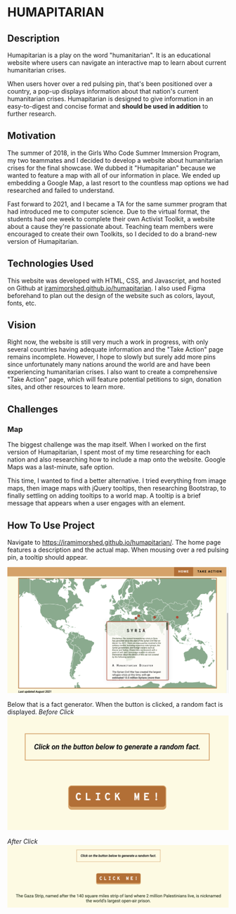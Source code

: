 # HUMAPITARIAN 
## Description 
Humapitarian is a play on the word "humanitarian". It is an educational website where users can navigate an interactive map to learn about current humanitarian crises. 

When users hover over a red pulsing pin, that's been positioned over a country, a pop-up displays information about that nation's current humanitarian crises. Humapitarian is designed to give information in an easy-to-digest and concise format and **should be used in addition** to further research. 

## Motivation 
The summer of 2018, in the Girls Who Code Summer Immersion Program, my two teammates and I decided to develop a website about humanitarian crises for the final showcase. We dubbed it "Humapitarian" because we wanted to feature a map with all of our information in place. We ended up embedding a Google Map, a last resort to the countless map options we had researched and failed to understand. 

Fast forward to 2021, and I became a TA for the same summer program that had introduced me to computer science. Due to the virtual format, the students had one week to complete their own Activist Toolkit, a website about a cause they're passionate about. Teaching team members were encouraged to create their own Toolkits, so I decided to do a brand-new version of Humapitarian. 

## Technologies Used
This website was developed with HTML, CSS, and Javascript, and hosted on Github at [iramimorshed.github.io/humapitarian](https://iramimorshed.github.io/humapitarian/). I also used Figma beforehand to plan out the design of the website such as colors, layout, fonts, etc. 

## Vision 
Right now, the website is still very much a work in progress, with only several countries having adequate information and the "Take Action" page remains incomplete. However, I hope to slowly but surely add more pins since unfortunately many nations around the world are and have been experiencing humanitarian crises. I also want to create a comprehensive "Take Action" page, which will feature potential petitions to sign, donation sites, and other resources to learn more. 

## Challenges
### Map
The biggest challenge was the map itself. When I worked on the first version of Humapitarian, I spent most of my time researching for each nation and also researching how to include a map onto the website. Google Maps was a last-minute, safe option. 

This time, I wanted to find a better alternative. I tried everything from image maps, then image maps with jQuery tooltips, then researching Bootstrap, to finally settling on adding tooltips to a world map. A tooltip is a brief message that appears when a user engages with an element. 

## How To Use Project
Navigate to https://iramimorshed.github.io/humapitarian/. The home page features a description and the actual map. When mousing over a red pulsing pin, a tooltip should appear. 

![A screenshot showing what happens when a pin is moused over.](screenshot-map.png)

Below that is a fact generator. When the button is clicked, a random fact is displayed. 
*Before Click*
![A screenshot showing the button before it's clicked.](fact-gen-before.png)

*After Click*
![A screenshot showing the button and the fact after it's clicked.](fact-gen-after.png)


